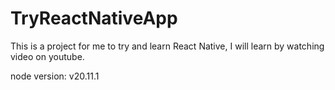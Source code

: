 # TryReactNativeApp

This is a project for me to try and learn React Native, I will learn by watching video on youtube.

node version: v20.11.1